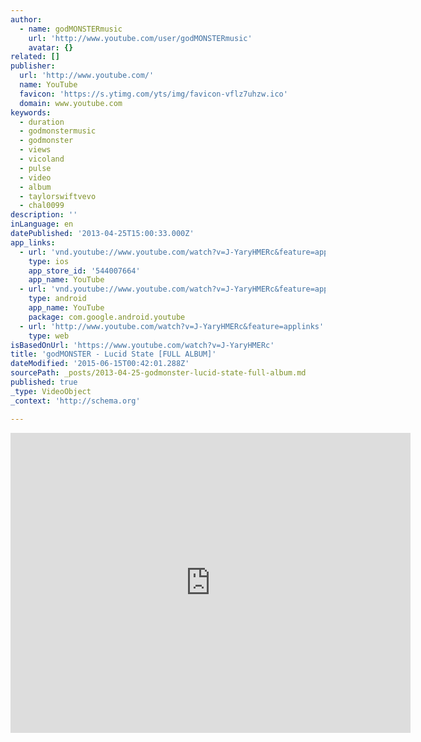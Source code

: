 ```yaml
---
author:
  - name: godMONSTERmusic
    url: 'http://www.youtube.com/user/godMONSTERmusic'
    avatar: {}
related: []
publisher:
  url: 'http://www.youtube.com/'
  name: YouTube
  favicon: 'https://s.ytimg.com/yts/img/favicon-vflz7uhzw.ico'
  domain: www.youtube.com
keywords:
  - duration
  - godmonstermusic
  - godmonster
  - views
  - vicoland
  - pulse
  - video
  - album
  - taylorswiftvevo
  - chal0099
description: ''
inLanguage: en
datePublished: '2013-04-25T15:00:33.000Z'
app_links:
  - url: 'vnd.youtube://www.youtube.com/watch?v=J-YaryHMERc&feature=applinks'
    type: ios
    app_store_id: '544007664'
    app_name: YouTube
  - url: 'vnd.youtube://www.youtube.com/watch?v=J-YaryHMERc&feature=applinks'
    type: android
    app_name: YouTube
    package: com.google.android.youtube
  - url: 'http://www.youtube.com/watch?v=J-YaryHMERc&feature=applinks'
    type: web
isBasedOnUrl: 'https://www.youtube.com/watch?v=J-YaryHMERc'
title: 'godMONSTER - Lucid State [FULL ALBUM]'
dateModified: '2015-06-15T00:42:01.288Z'
sourcePath: _posts/2013-04-25-godmonster-lucid-state-full-album.md
published: true
_type: VideoObject
_context: 'http://schema.org'

---
```

<iframe src="https://cdn.embedly.com/widgets/media.html?src=https%3A%2F%2Fwww.youtube.com%2Fembed%2FJ-YaryHMERc%3Ffeature%3Doembed&amp;url=https%3A%2F%2Fwww.youtube.com%2Fwatch%3Fv%3DJ-YaryHMERc&amp;image=https%3A%2F%2Fi.ytimg.com%2Fvi%2FJ-YaryHMERc%2Fhqdefault.jpg&amp;key=b7d04c9b404c499eba89ee7072e1c4f7&amp;type=text%2Fhtml&amp;schema=youtube" width="640" height="480" scrolling="no" frameborder="0" allowfullscreen="allowfullscreen" style=""></iframe>
